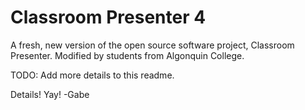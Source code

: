 Classroom Presenter 4
===============

A fresh, new version of the open source software project, Classroom Presenter. Modified by students from Algonquin College.

TODO: Add more details to this readme.

Details! Yay! -Gabe
